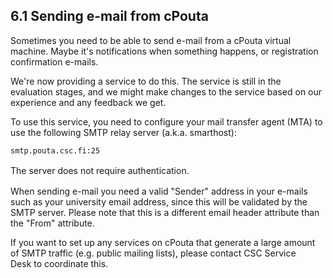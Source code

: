 ## 6.1 Sending e-mail from cPouta

Sometimes you  need to be  able to send  e-mail from a  cPouta virtual
machine.   Maybe   it's  notifications  when  something   happens,  or
registration confirmation e-mails.

We're now providing a service to do  this. The service is still in the
evaluation stages, and  we might make changes to the  service based on
our experience and any feedback we get.

To use  this service, you need  to configure your mail  transfer agent
(MTA) to use the following SMTP relay server (a.k.a. smarthost):

    smtp.pouta.csc.fi:25

<span   style="line-height:   1.5;">The   server  does   not   require
authentication.</span>

When sending e-mail you need a  valid "Sender" address in your e-mails
such as your university email address, since this will be validated by
the SMTP  server. Please note  that this  is a different  email header
attribute than the "From" attribute.

If you  want to set  up any services on  cPouta that generate  a large
amount of  SMTP traffic  (e.g. public  mailing lists),  please contact
CSC Service Desk to coordinate this.
